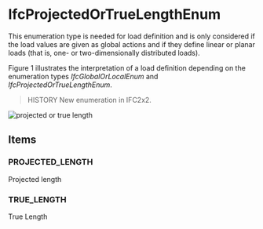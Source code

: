 # IfcProjectedOrTrueLengthEnum

This enumeration type is needed for load definition and is only considered if the load values are given as global actions and if they define linear or planar loads (that is, one- or two-dimensionally distributed loads).

Figure 1 illustrates the interpretation of a load definition depending on the enumeration types _IfcGlobalOrLocalEnum_ and _IfcProjectedOrTrueLengthEnum_.

> HISTORY New enumeration in IFC2x2.

![projected or true length](../../../../figures/ifcprojectedortruelengthenum-fig1.gif "Figure 1 &mdash; Projected or true length")

## Items

### PROJECTED_LENGTH
Projected length

### TRUE_LENGTH
True Length
